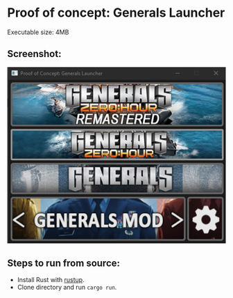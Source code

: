 # Proof of concept: Generals Launcher

Executable size: 4MB

## Screenshot:

![img.png](data/screenshot.png)

## Steps to run from source:
- Install Rust with [rustup](https://rustup.rs/).
- Clone directory and run `cargo run`.